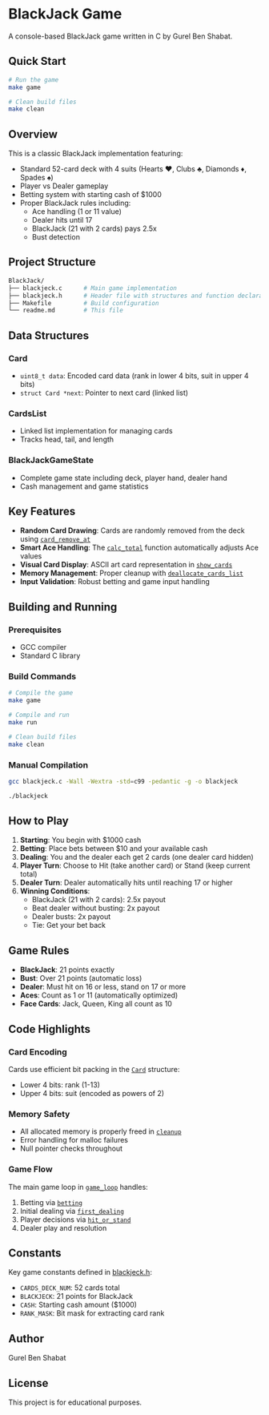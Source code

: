 # BlackJack Game

A console-based BlackJack game written in C by Gurel Ben Shabat.

## Quick Start

```bash
# Run the game
make game

# Clean build files
make clean
```

## Overview

This is a classic BlackJack implementation featuring:

- Standard 52-card deck with 4 suits (Hearts ♥, Clubs ♣, Diamonds ♦, Spades ♠)
- Player vs Dealer gameplay
- Betting system with starting cash of $1000
- Proper BlackJack rules including:
  - Ace handling (1 or 11 value)
  - Dealer hits until 17
  - BlackJack (21 with 2 cards) pays 2.5x
  - Bust detection

## Project Structure

```bash
BlackJack/
├── blackjeck.c      # Main game implementation
├── blackjeck.h      # Header file with structures and function declarations
├── Makefile         # Build configuration
└── readme.md        # This file
```

## Data Structures

### Card

- `uint8_t data`: Encoded card data (rank in lower 4 bits, suit in upper 4 bits)
- `struct Card *next`: Pointer to next card (linked list)

### CardsList

- Linked list implementation for managing cards
- Tracks head, tail, and length

### BlackJackGameState

- Complete game state including deck, player hand, dealer hand
- Cash management and game statistics

## Key Features

- **Random Card Drawing**: Cards are randomly removed from the deck using [`card_remove_at`](blackjeck.c)
- **Smart Ace Handling**: The [`calc_total`](blackjeck.c) function automatically adjusts Ace values
- **Visual Card Display**: ASCII art card representation in [`show_cards`](blackjeck.c)
- **Memory Management**: Proper cleanup with [`deallocate_cards_list`](blackjeck.c)
- **Input Validation**: Robust betting and game input handling

## Building and Running

### Prerequisites

- GCC compiler
- Standard C library

### Build Commands

```bash
# Compile the game
make game

# Compile and run
make run

# Clean build files
make clean
```

### Manual Compilation

```bash
gcc blackjeck.c -Wall -Wextra -std=c99 -pedantic -g -o blackjeck
```

```bash
./blackjeck
```

## How to Play

1. **Starting**: You begin with $1000 cash
2. **Betting**: Place bets between $10 and your available cash
3. **Dealing**: You and the dealer each get 2 cards (one dealer card hidden)
4. **Player Turn**: Choose to Hit (take another card) or Stand (keep current total)
5. **Dealer Turn**: Dealer automatically hits until reaching 17 or higher
6. **Winning Conditions**:
   - BlackJack (21 with 2 cards): 2.5x payout
   - Beat dealer without busting: 2x payout
   - Dealer busts: 2x payout
   - Tie: Get your bet back

## Game Rules

- **BlackJack**: 21 points exactly
- **Bust**: Over 21 points (automatic loss)
- **Dealer**: Must hit on 16 or less, stand on 17 or more
- **Aces**: Count as 1 or 11 (automatically optimized)
- **Face Cards**: Jack, Queen, King all count as 10

## Code Highlights

### Card Encoding

Cards use efficient bit packing in the [`Card`](blackjeck.h) structure:

- Lower 4 bits: rank (1-13)
- Upper 4 bits: suit (encoded as powers of 2)

### Memory Safety

- All allocated memory is properly freed in [`cleanup`](blackjeck.c)
- Error handling for malloc failures
- Null pointer checks throughout

### Game Flow

The main game loop in [`game_loop`](blackjeck.c) handles:

1. Betting via [`betting`](blackjeck.c)
2. Initial dealing via [`first_dealing`](blackjeck.c)
3. Player decisions via [`hit_or_stand`](blackjeck.c)
4. Dealer play and resolution

## Constants

Key game constants defined in [blackjeck.h](blackjeck.h):

- `CARDS_DECK_NUM`: 52 cards total
- `BLACKJECK`: 21 points for BlackJack
- `CASH`: Starting cash amount ($1000)
- `RANK_MASK`: Bit mask for extracting card rank

## Author

Gurel Ben Shabat

## License

This project is for educational purposes.
